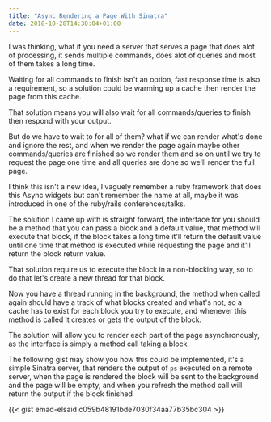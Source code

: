 ```yaml
---
title: "Async Rendering a Page With Sinatra"
date: 2018-10-28T14:30:04+01:00
---
```


I was thinking, what if you need a server that serves a page that does alot of
processing, it sends multiple commands, does alot of queries and most of them
takes a long time.

Waiting for all commands to finish isn't an option, fast response time is also a
requirement, so a solution could be warming up a cache then render the page from
this cache.

That solution means you will also wait for all commands/queries to finish then
respond with your output.

But do we have to wait to for all of them? what if we can render what's done and
ignore the rest, and when we render the page again maybe other commands/queries
are finished so we render them and so on until we try to request the page one
time and all queries are done so we'll render the full page.

I think this isn't a new idea, I vaguely remember a ruby framework that does
this Async widgets but can't remember the name at all, maybe it was introduced in
one of the ruby/rails conferences/talks.

The solution I came up with is straight forward, the interface for you should be
a method that you can pass a block and a default value, that method will
execute that block, if the block takes a long time it'll return the default
value until one time that method is executed while requesting the page and it'll
return the block return value.

That solution require us to execute the block in a non-blocking way, so to do
that let's create a new thread for that block.

Now you have a thread running in the background, the method when called again
should have a track of what blocks created and what's not, so a cache has to
exist for each block you try to execute, and whenever this method is called it
creates or gets the output of the block.

The solution will allow you to render each part of the page asynchronously, as
the interface is simply a method call taking a block.

The following gist may show you how this could be implemented, it's a simple
Sinatra server, that renders the output of `ps` executed on a remote server,
when the page is rendered the block will be sent to the background and the page
will be empty, and when you refresh the method call will return the output if
the block finished

{{< gist emad-elsaid c059b48191bde7030f34aa77b35bc304 >}}
